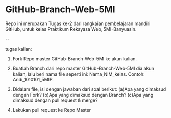 # GitHub-Branch-Web-5MI
Repo ini merupakan Tugas ke-2 dari rangkaian pembelajaran mandiri GitHub, untuk kelas Praktikum Rekayasa Web, 5MI-Banyuasin.

--

tugas kalian:

1. Fork Repo master GitHub-Branch-Web-5MI ke akun kalian.
2. Buatlah Branch dari repo master GitHub-Branch-Web-5MI dia akun kalian, lalu beri nama file seperti ini:
Nama_NIM_kelas. Contoh: Andi_1010101_5MIP.
3. Didalam file, isi dengan jawaban dari soal berikut: (a)Apa yang dimaksud dengan Fork? (b)Apa yang dimaksud dengan Branch? (c)Apa yang dimaksud dengan pull request & merge?

4. Lakukan pull request ke Repo Master
